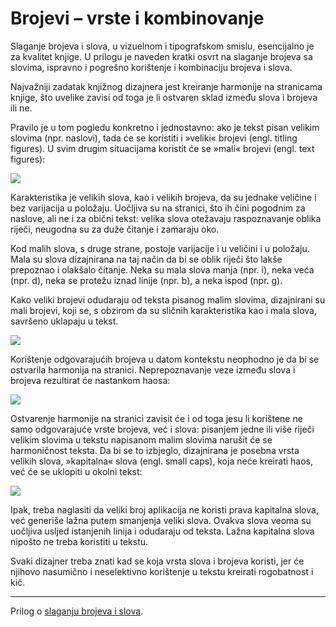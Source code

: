 # Brojevi – vrste i kombinovanje

Slaganje brojeva i slova, u vizuelnom i tipografskom smislu, esencijalno je za kvalitet knjige. U prilogu je naveden kratki osvrt na slaganje brojeva sa slovima, ispravno i pogrešno korištenje i kombinaciju brojeva i slova. 

Najvažniji zadatak knjižnog dizajnera jest kreiranje harmonije na stranicama knjige, što uvelike zavisi od toga je li ostvaren sklad između slova i brojeva ili ne.

Pravilo je u tom pogledu konkretno i jednostavno: ako je tekst pisan velikim slovima (npr. naslovi), tada će se koristiti i »veliki« brojevi (engl. titling figures). U svim drugim situacijama koristit će se »mali« brojevi (engl. text figures):

![](https://drive.google.com/uc?id=1ytiud0aAvrVgjvTooSQQenfwOl6WOIp5)

Karakteristika je velikih slova, kao i velikih brojeva, da su jednake veličine i bez varijacija u položaju. Uočljiva su na stranici, što ih čini pogodnim za naslove, ali ne i za obični tekst: velika slova otežavaju raspoznavanje oblika riječi, neugodna su za duže čitanje i zamaraju oko.

Kod malih slova, s druge strane, postoje varijacije i u veličini i u položaju. Mala su slova dizajnirana na taj način da bi se oblik riječi što lakše prepoznao i olakšalo čitanje. Neka su mala slova manja (npr. i), neka veća (npr. d), neka se protežu iznad linije (npr. b), a neka ispod (npr. g).

Kako veliki brojevi odudaraju od teksta pisanog malim slovima, dizajnirani su
mali brojevi, koji se, s obzirom da su sličnih karakteristika kao i mala slova,
savršeno uklapaju u tekst.

![](https://drive.google.com/uc?id=10wOaYjj_jIWVQGYWK5kZzVpMc7gvIHPy)

Korištenje odgovarajućih brojeva u datom kontekstu neophodno je da bi se ostvarila harmonija na stranici. Neprepoznavanje veze između slova i brojeva rezultirat će nastankom haosa:

![](https://drive.google.com/uc?id=1bhFGfMAUjS8zxkYr3NQ5Tkc8cL6NNwpE)

Ostvarenje harmonije na stranici zavisit će i od toga jesu li korištene ne samo odgovarajuće vrste brojeva, već i slova: pisanjem jedne ili više riječi velikim slovima u tekstu napisanom malim slovima narušit će se harmoničnost teksta. Da bi se to izbjeglo, dizajnirana je posebna vrsta velikih slova, »kapitalna« slova (engl. small caps), koja neće kreirati haos, već će se uklopiti u okolni tekst:

![](https://drive.google.com/uc?id=1UKMAIDwd6Rn6ItPFfU7PCyF3aRXM0JRI)

Ipak, treba naglasiti da veliki broj aplikacija ne koristi prava kapitalna slova, već generiše lažna putem smanjenja veliki slova. Ovakva slova veoma su uočljiva usljed istanjenih linija i odudaraju od teksta. Lažna kapitalna slova nipošto ne treba koristiti u tekstu.

Svaki dizajner treba znati kad se koja vrsta slova i brojeva koristi, jer će njihovo nasumično i neselektivno korištenje u tekstu kreirati rogobatnost i kič.

***

Prilog o [slaganju brojeva i slova](https://drive.google.com/file/d/1gwnr9JFqrxVsHYWVvU-WLmHGY9Ay4UVO/view?usp=sharing).
